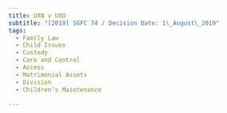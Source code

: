 ```yaml
---
title: UXN v UXO
subtitle: "[2019] SGFC 74 / Decision Date: 1\_August\_2019"
tags:
  - Family Law
  - Child Issues
  - Custody
  - Care and Control
  - Access
  - Matrimonial Assets
  - Division
  - Children’s Maintenance

---
```

